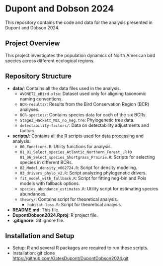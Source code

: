 # Dupont and Dobson 2024

This repository contains the code and data for the analysis presented in Dupont and Dobson 2024.

## Project Overview

This project investigates the population dynamics of North American bird species across different ecological regions.

## Repository Structure

- **data/**: Contains all the data files used in the analysis.
  - `AVONET2_eBird.xlsx`: Dataset used only for aligning taxonomic naming conventions.
  - `BCR-results/`: Results from the Bird Conservation Region (BCR) analyses.
  - `BCR-species/`: Contains species data for each of the six BCRs.
  - `Stage2_Hackett_MCC_no_neg.tre`: Phylogenetic tree data.
  - `detectability-factors/`: Data on detectability adjustments and factors.
- **scripts/**: Contains all the R scripts used for data processing and analysis.
  - `00_Functions.R`: Utility functions for analysis.
  - `01_01_Select_species_Atlantic_Northern_Forest_.R` to `01_06_Select_species_Shortgrass_Prairie.R`: Scripts for selecting species in different BCRs.
  - `02_Model_density_v062724.R`: Script for density modeling.
  - `03_drivers_phylo_v2.R`: Script analyzing phylogenetic drivers.
  - `fit_model_with_fallback.R`: Script for fitting neg-bin and Pois models with fallback options.
  - `species_abundance_estimates.R`: Utility script for estimating species abundances.
  - `theory/`: Contains script for theoretical analysis.
    - `habitat-loss.R`: Script for theoretical analysis.
- **README.md**: This file.
- **DupontDobson2024.Rproj**: R project file.
- **.gitignore**: Git ignore file.

## Installation and Setup

- Setup: R and several R packages are required to run these scripts.
- Installation: git clone https://github.com/GatesDupont/DupontDobson2024.git
